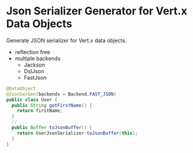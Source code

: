 # Json Serializer Generator for Vert.x Data Objects

Generate JSON serializer for Vert.x data objects.

- reflection free
- multiple backends
  - Jackson
  - DslJson
  - FastJson

```java
@DataObject
@JsonSerGen(backends = Backend.FAST_JSON)
public class User {
  public String getFirstName() {
    return firstName;
  }
  // ...
  public Buffer toJsonBuffer() {
    return UserJsonSerializer.toJsonBuffer(this);
  }
}
```
